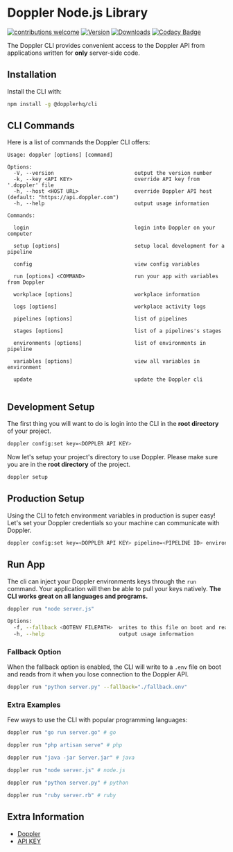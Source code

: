 # Doppler Node.js Library

[![contributions welcome](https://img.shields.io/badge/contributions-welcome-brightgreen.svg?style=flat)](https://github.com/DopplerHQ/cli)
[![Version](https://img.shields.io/npm/v/@dopplerhq/cli.svg)](https://www.npmjs.org/package/doppler-cli)
[![Downloads](https://img.shields.io/npm/dm/@dopplerhq/cli.svg)](https://www.npmjs.com/package/doppler-cli)
[![Codacy Badge](https://api.codacy.com/project/badge/Grade/fe58518fd26a49aaaf218a6d6838e5af)](https://www.codacy.com/app/Doppler/cli?utm_source=github.com&amp;utm_medium=referral&amp;utm_content=DopplerHQ/cli&amp;utm_campaign=Badge_Grade)

The Doppler CLI provides convenient access to the Doppler API from
applications written for **only** server-side code.

## Installation

Install the CLI with:

``` bash
npm install -g @dopplerhq/cli
```

## CLI Commands

Here is a list of commands the Doppler CLI offers:

``` text
Usage: doppler [options] [command]

Options:
  -V, --version                          output the version number
  -k, --key <API KEY>                    override API key from '.doppler' file
  -h, --host <HOST URL>                  override Doppler API host (default: "https://api.doppler.com")
  -h, --help                             output usage information

Commands:

  login                                  login into Doppler on your computer

  setup [options]                        setup local development for a pipeline

  config                                 view config variables

  run [options] <COMMAND>                run your app with variables from Doppler

  workplace [options]                    workplace information

  logs [options]                         workplace activity logs

  pipelines [options]                    list of pipelines

  stages [options]                       list of a pipelines's stages

  environments [options]                 list of environments in pipeline

  variables [options]                    view all variables in environment

  update                                 update the Doppler cli


```


## Development Setup

The first thing you will want to do is login into the CLI in the **root directory** of your project.

``` bash
doppler config:set key=<DOPPLER API KEY>
```

Now let's setup your project's directory to use Doppler. Please make sure you are in the
**root directory** of the project.

``` bash
doppler setup
```


## Production Setup

Using the CLI to fetch environment variables in production is super easy! Let's set your
Doppler credentials so your machine can communicate with Doppler.

``` bash
doppler config:set key=<DOPPLER API KEY> pipeline=<PIPELINE ID> environment=<ENVIRONMENT NAME>
```


## Run App

The cli can inject your Doppler environments keys through the `run` command. Your
application will then be able to pull your keys natively. **The CLI works great on all
languages and programs.**

``` bash
doppler run "node server.js"

Options:
  -f, --fallback <DOTENV FILEPATH>  writes to this file on boot and reads from it when you lose connection to the Doppler API.
  -h, --help                        output usage information
```

### Fallback Option
When the fallback option is enabled, the CLI will write to a `.env` file on boot and reads from it when you lose connection to the Doppler API.

``` bash
doppler run "python server.py" --fallback="./fallback.env"
```

### Extra Examples
Few ways to use the CLI with popular programming languages:

``` bash
doppler run "go run server.go" # go

doppler run "php artisan serve" # php

doppler run "java -jar Server.jar" # java

doppler run "node server.js" # node.js

doppler run "python server.py" # python

doppler run "ruby server.rb" # ruby
```

## Extra Information

- [Doppler](https://doppler.com)
- [API KEY](https://doppler.com/workplace/api_key)
